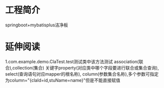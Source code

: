 # 工程简介
springboot+mybatisplus洁净板


# 延伸阅读
1.com.example.demo.ClaTest.test测试类中该方法测试
association(联合),collection(集合)
关键字property(对应类中哪个字段要进行联合或集合查询),
select(查询语句对应mapper的根名称),
column(参数集合名称),多个参数可指定为column="{claId=id,stuName=name}"但是不能直接赋值
